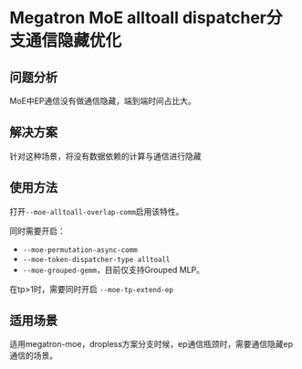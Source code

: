 # Megatron MoE alltoall dispatcher分支通信隐藏优化

## 问题分析

MoE中EP通信没有做通信隐藏，端到端时间占比大。

## 解决方案

针对这种场景，将没有数据依赖的计算与通信进行隐藏

## 使用方法

打开`--moe-alltoall-overlap-comm`启用该特性。

同时需要开启：
- `--moe-permutation-async-comm`
- `--moe-token-dispatcher-type alltoall`
- `--moe-grouped-gemm`，目前仅支持Grouped MLP。

在tp>1时，需要同时开启
`--moe-tp-extend-ep`

## 适用场景

适用megatron-moe，dropless方案分支时候，ep通信瓶颈时，需要通信隐藏ep通信的场景。



